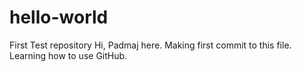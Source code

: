 # hello-world
First Test repository
Hi, Padmaj here. Making first commit to this file.
Learning how to use GitHub.
